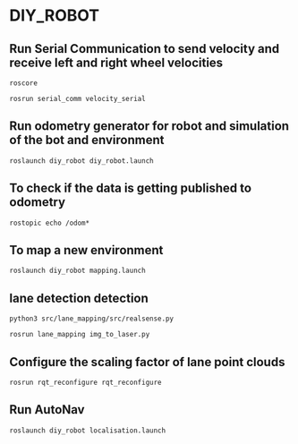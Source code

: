 # DIY_ROBOT
## Run Serial Communication to send velocity and receive left and right wheel velocities   
```
roscore
```
```
rosrun serial_comm velocity_serial
```
## Run odometry generator for robot and simulation of the bot and environment  
```
roslaunch diy_robot diy_robot.launch 
```

## To check if the data is getting published to odometry
```
rostopic echo /odom*
```
## To map a new environment
```
roslaunch diy_robot mapping.launch
```
## lane detection detection
```
python3 src/lane_mapping/src/realsense.py
```
```
rosrun lane_mapping img_to_laser.py
```
## Configure the scaling factor of lane point clouds
```
rosrun rqt_reconfigure rqt_reconfigure
```
## Run AutoNav
```
roslaunch diy_robot localisation.launch
```
